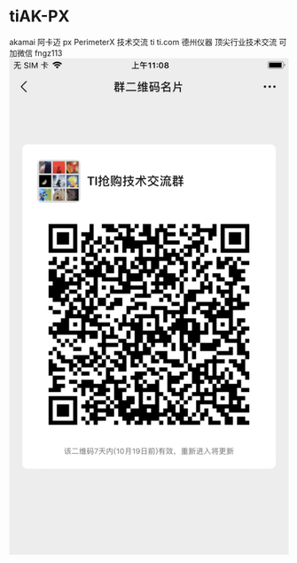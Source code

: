 # tiAK-PX
akamai 阿卡迈 px PerimeterX 技术交流 ti ti.com 德州仪器
顶尖行业技术交流 可加微信 fngz113
<img src="https://github.com/gdszps/tiAK-PX/blob/main/1.jpg?raw=true" />
